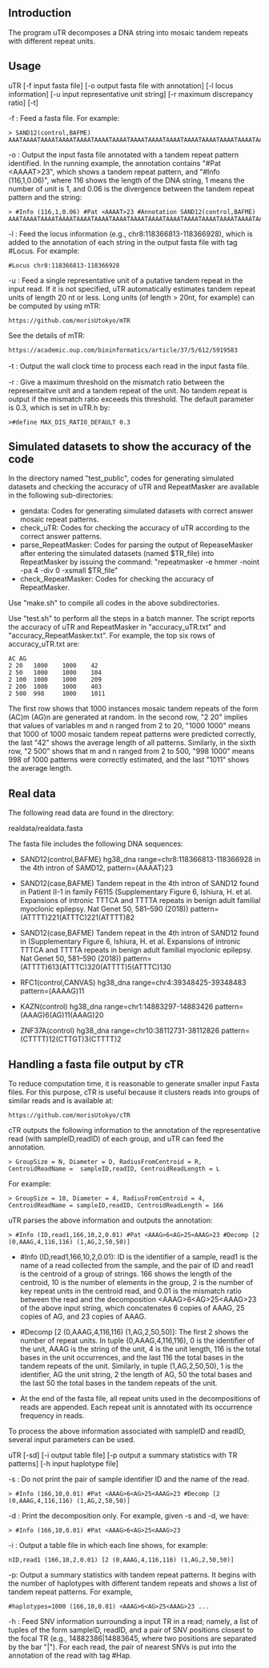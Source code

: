## Introduction
The program uTR decomposes a DNA string into mosaic tandem repeats with different repeat units.

## Usage
uTR [-f input fasta file] [-o output fasta file with annotation] [-l locus information] [-u input representative unit string] [-r maximum discrepancy ratio] [-t]

-f : Feed a fasta file. For example:

    > SAND12(control,BAFME)
    AAATAAAATAAAATAAAATAAAATAAAATAAAATAAAATAAAATAAAATAAAATAAAATAAAATAAAATAATAAAATAAAATAAAATAAAATAAAATAAAATAAAAATGAACAAAA

-o : Output the input fasta file annotated with a tandem repeat pattern identified. In the running example, the annotation contains "#Pat \<AAAAT\>23", which shows a tandem repeat pattern, and "#Info (116,1,0.06)", where 116 shows the length of the DNA string, 1 means the number of unit is 1, and 0.06 is the divergence between the tandem repeat pattern and the string:

    > #Info (116,1,0.06) #Pat <AAAAT>23 #Annotation SAND12(control,BAFME)  
    AAATAAAATAAAATAAAATAAAATAAAATAAAATAAAATAAAATAAAATAAAATAAAATAAAATAAAATAATAAAATAAAATAAAATAAAATAAAATAAAATAAAAATGAACAAAA    

-l : Feed the locus information (e.g., chr8:118366813-118366928), which is added to the annotation of each string in the output fasta file with tag #Locus. For example:

    #Locus chr8:118366813-118366928

-u : Feed a single representative unit of a putative tandem repeat in the input read. If it is not specified, uTR automatically estimates tandem repeat units of length 20 nt or less. Long units (of length > 20nt, for example) can be computed by using mTR: 

    https://github.com/morisUtokyo/mTR 
   
See the details of mTR:
    
    https://academic.oup.com/bioinformatics/article/37/5/612/5919583

-t : Output the wall clock time to process each read in the input fasta file.　

-r : Give a maximum threshold on the mismatch ratio between the representaitve unit and a tandem repeat of the unit. No tandem repeat is output if the mismatch ratio exceeds this threshold. The default parameter is 0.3, which is set in uTR.h by:

    >#define MAX_DIS_RATIO_DEFAULT 0.3 


## Simulated datasets to show the accuracy of the code

In the directory named "test_public", codes for generating simulated datasets and checking the accuracy of uTR and RepeatMasker are available in the following sub-directories:

- gendata: Codes for generating simulated datasets with correct answer mosaic repeat patterns.
- check_uTR: Codes for checking the accuracy of uTR according to the correct answer patterns.
- parse_RepeatMasker: Codes for parsing the output of RepeaseMasker after entering the simulated datasets (named $TR_file) into RepeatMasker by issuing the command: "repeatmasker -e hmmer -noint -pa 4 -div 0 -xsmall $TR_file" 
- check_RepeatMasker: Codes for checking the accuracy of RepeatMasker.

Use "make.sh" to compile all codes in the above subdirectories.

Use "test.sh" to perform all the steps in a batch manner. The script reports the accuracy of uTR and RepeatMasker in "accuracy_uTR.txt" and "accuracy_RepeatMasker.txt". For example, the top six rows of accuracy_uTR.txt are:

    AC AG
    2 20   1000    1000    42
    2 50   1000    1000    104
    2 100  1000    1000    209
    2 200  1000    1000    403
    2 500  998     1000    1011

The first row shows that 1000 instances mosaic tandem repeats of the form (AC)m (AG)n are generated at random. In the second row,  "2 20" implies that values of variables m and n ranged from 2 to 20, "1000 1000" means that 1000 of 1000 mosaic tandem repeat patterns were predicted correctly, the last "42" shows the average length of all patterns. Similarly, in the sixth row, "2 500" shows that m and n ranged from 2 to 500, "998 1000" means 998 of 1000 patterns were correctly estimated, and the last "1011" shows the average length. 

## Real data 

The following read data are found in the directory:

  realdata/realdata.fasta

The fasta file includes the following DNA sequences:

- SAND12(control,BAFME) hg38_dna range=chr8:118366813-118366928 in the 4th intron of SAMD12, pattern=(AAAAT)23

- SAND12(case,BAFME) Tandem repeat in the 4th intron of SAND12 found in Patient II-1 in family F6115 (Supplementary Figure 6, Ishiura, H. et al. Expansions of intronic TTTCA and TTTTA repeats in benign adult familial myoclonic epilepsy. Nat Genet 50, 581–590 (2018))  pattern=(ATTTT)221(ATTTC)221(ATTTT)82

- SAND12(case,BAFME) Tandem repeat in the 4th intron of SAND12 found in (Supplementary Figure 6, Ishiura, H. et al. Expansions of intronic TTTCA and TTTTA repeats in benign adult familial myoclonic epilepsy. Nat Genet 50, 581–590 (2018))  pattern=(ATTTT)613(ATTTC)320(ATTTT)5(ATTTC)130

- RFC1(control,CANVAS) hg38_dna range=chr4:39348425-39348483 pattern=(AAAAG)11

- KAZN(control) hg38_dna range=chr1:14883297-14883426 pattern=(AAAG)6(AG)11(AAAG)20

- ZNF37A(control) hg38_dna range=chr10:38112731-38112826 pattern=(CTTTT)12(CTTGT)3(CTTTT)2


## Handling a fasta file output by cTR

To reduce computation time, it is reasonable to generate smaller input Fasta files. For this purpose, cTR is useful because it clusters reads into groups of similar reads and is available at: 

    https://github.com/morisUtokyo/cTR 

cTR outputs the following information to the annotation of the representative read (with sampleID,readID) of each group, and uTR can feed the annotation. 

    > GroupSize = N, Diameter = D, RadiusFromCentroid = R, CentroidReadName =  sampleID,readID, CentroidReadLength = L

For example:

    > GroupSize = 10, Diameter = 4, RadiusFromCentroid = 4, CentroidReadName = sampleID,readID, CentroidReadLength = 166

uTR parses the above information and outputs the annotation:
    
    > #Info (ID,read1,166,10,2,0.01) #Pat <AAAG>6<AG>25<AAAG>23 #Decomp [2 (0,AAAG,4,116,116) (1,AG,2,50,50)] 

- #Info (ID,read1,166,10,2,0.01): ID is the identifier of a sample, read1 is the name of a read collected from the sample, and the pair of ID and read1 is the centroid of a group of strings. 166 shows the length of the centroid, 10 is the number of elements in the group, 2 is the number of key repeat units in the centroid read, and 0.01 is the mismatch ratio between the read and the decomposition \<AAAG\>6\<AG\>25\<AAAG\>23 of the above input string, which concatenates 6 copies of AAAG, 25 copies of AG, and 23 copies of AAAG.

- #Decomp [2 (0,AAAG,4,116,116) (1,AG,2,50,50)]: The first 2 shows the number of repeat units. In tuple (0,AAAG,4,116,116), 0 is the identifier of the unit, AAAG is the string of the unit, 4 is the unit length, 116 is the total bases in the unit occurrences, and the last 116 the total bases in the tandem repeats of the unit. Similarly, in tuple (1,AG,2,50,50), 1 is the identifier, AG the unit string, 2 the length of AG, 50 the total bases and the last 50 the total bases in the tandem repeats of the unit.

- At the end of the fasta file, all repeat units used in the decompositions of reads are appended. Each repeat unit is annotated with its occurrence frequency in reads.

To process the above information associated with sampleID and readID, several input parameters can be used.

uTR [-sd] [-i output table file] [-p output a summary statistics with TR patterns] [-h input haplotype file]
    
-s : Do not print the pair of sample identifier ID and the name of the read. 

    > #Info (166,10,0.01) #Pat <AAAG>6<AG>25<AAAG>23 #Decomp [2 (0,AAAG,4,116,116) (1,AG,2,50,50)] 

-d : Print the decomposition only. For example, given -s and -d, we have: 
    
    > #Info (166,10,0.01) #Pat <AAAG>6<AG>25<AAAG>23 

-i : Output a table file in which each line shows, for example: 

    nID,read1 (166,10,2,0.01) [2 (0,AAAG,4,116,116) (1,AG,2,50,50)]
    
-p: Output a summary statistics with tandem repeat patterns. It begins with the number of haplotypes with different tandem repeats and shows a list of tandem repeat patterns. For example, 

    #haplotypes=1000 (166,10,0.01) <AAAG>6<AG>25<AAAG>23 ...

-h : Feed SNV information surrounding a input TR in a read; namely, a list of tuples of the form sampleID, readID, and a pair of SNV positions closest to the focal TR (e.g., 14882386|14883645, where two positions are separated by the bar "|"). For each read, the pair of nearest SNVs is put into the annotation of the read with tag #Hap.
